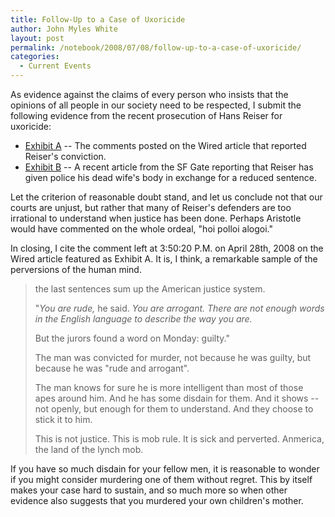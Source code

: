 ```yaml
---
title: Follow-Up to a Case of Uxoricide
author: John Myles White
layout: post
permalink: /notebook/2008/07/08/follow-up-to-a-case-of-uxoricide/
categories:
  - Current Events
---
```


As evidence against the claims of every person who insists that the opinions of all people in our society need to be respected, I submit the following evidence from the recent prosecution of Hans Reiser for uxoricide:

* [Exhibit A](http://blog.wired.com/27bstroke6/2008/04/reiser-guilty-o.html) -- The comments posted on the Wired article that reported Reiser's conviction.
* [Exhibit B](http://www.sfgate.com/cgi-bin/article.cgi?f=/c/a/2008/07/07/BAN011LDR8.DTL) -- A recent article from the SF Gate reporting that Reiser has given police his dead wife's body in exchange for a reduced sentence.

Let the criterion of reasonable doubt stand, and let us conclude not that our courts are unjust, but rather that many of Reiser's defenders are too irrational to understand when justice has been done. Perhaps Aristotle would have commented on the whole ordeal, "hoi polloi alogoi."

In closing, I cite the comment left at 3:50:20 P.M. on April 28th, 2008 on the Wired article featured as Exhibit A. It is, I think, a remarkable sample of the perversions of the human mind.

<blockquote>
<p>the last sentences sum up the American justice system.</p>
 
<p>"<em>You are rude,</em> he said. <em>You are arrogant. There are not enough words in the English language to describe the way you are.</em></p>
 
<p>But the jurors found a word on Monday: guilty."</p>
 
<p>The man was convicted for murder, not because he was guilty, but because he was "rude and arrogant".</p>
 
<p>The man knows for sure he is more intelligent than most of those apes around him. And he has some disdain for them. And it shows -- not openly, but enough for them to understand. And they choose to stick it to him.</p>
 
<p>This is not justice. This is mob rule. It is sick and perverted. Anmerica, the land of the lynch mob.</p>
</blockquote>

If you have so much disdain for your fellow men, it is reasonable to wonder if you might consider murdering one of them without regret. This by itself makes your case hard to sustain, and so much more so when other evidence also suggests that you murdered your own children's mother.
